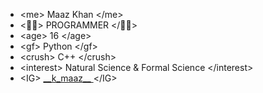 - \<me> Maaz Khan \</me>
- \<👨‍💻> PROGRAMMER \</👨‍💻>
- \<age> 16 \</age>
- \<gf> Python \</gf>
- \<crush> C++ \</crush>
- \<interest> Natural Science & Formal Science \</interest>
- \<IG> <a href='https://instagram.com/__k_maaz__?igshid=npix44tcdt6x'>\_\_k\_maaz\_\_ </a> \</IG>

<!---
kmaaz-dev/kmaaz-dev is a ✨ special ✨ repository because its `README.md` (this file) appears on your GitHub profile.
You can click the Preview link to take a look at your changes.
--->
